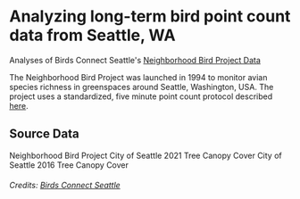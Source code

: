 # Analyzing long-term bird point count data from Seattle, WA
Analyses of Birds Connect Seattle's [Neighborhood Bird Project Data](https://birdsconnectsea.org/our-work/conservation/urban-conservation/neighborhood-bird-project/)

The Neighborhood Bird Project was launched in 1994 to monitor avian species richness in greenspaces around Seattle, Washington, USA. The project uses a standardized, five minute point count protocol described [here](https://birdsconnectsea.org/wp-content/uploads/2021/02/NBP_Protocol_Apr2019.pdf). 

## Source Data
Neighborhood Bird Project
City of Seattle 2021 Tree Canopy Cover
City of Seattle 2016 Tree Canopy Cover

###### Credits: [Birds Connect Seattle](https://birdsconnectsea.org/)
